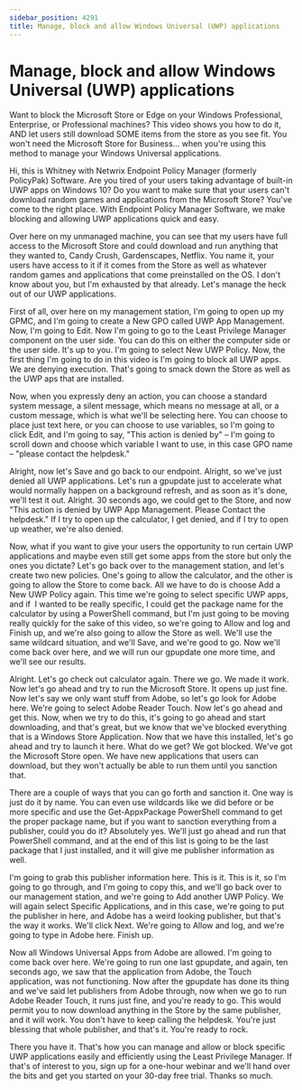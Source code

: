 ```yaml
---
sidebar_position: 4291
title: Manage, block and allow Windows Universal (UWP) applications
---
```


# Manage, block and allow Windows Universal (UWP) applications

Want to block the Microsoft Store or Edge on your Windows Professional, Enterprise, or Professional machines? This video shows you how to do it, AND let users still download SOME items from the store as you see fit. You won't need the Microsoft Store for Business… when you're using this method to manage your Windows Universal applications.

Hi, this is Whitney with Netwrix Endpoint Policy Manager (formerly PolicyPak) Software. Are you tired of your users taking advantage of built-in UWP apps on Windows 10? Do you want to make sure that your users can't download random games and applications from the Microsoft Store? You've come to the right place. With Endpoint Policy Manager Software, we make blocking and allowing UWP applications quick and easy.

Over here on my unmanaged machine, you can see that my users have full access to the Microsoft Store and could download and run anything that they wanted to, Candy Crush, Gardenscapes, Netflix. You name it, your users have access to it if it comes from the Store as well as whatever random games and applications that come preinstalled on the OS. I don't know about you, but I'm exhausted by that already. Let's manage the heck out of our UWP applications.

First of all, over here on my management station, I'm going to open up my GPMC, and I'm going to create a New GPO called UWP App Management. Now, I'm going to Edit. Now I'm going to go to the Least Privilege Manager component on the user side. You can do this on either the computer side or the user side. It's up to you. I'm going to select New UWP Policy. Now, the first thing I'm going to do in this video is I'm going to block all UWP apps. We are denying execution. That's going to smack down the Store as well as the UWP aps that are installed.

Now, when you expressly deny an action, you can choose a standard system message, a silent message, which means no message at all, or a custom message, which is what we'll be selecting here. You can choose to place just text here, or you can choose to use variables, so I'm going to click Edit, and I'm going to say, "This action is denied by" – I'm going to scroll down and choose which variable I want to use, in this case GPO name – "please contact the helpdesk."

Alright, now let's Save and go back to our endpoint. Alright, so we've just denied all UWP applications. Let's run a gpupdate just to accelerate what would normally happen on a background refresh, and as soon as it's done, we'll test it out. Alright. 30 seconds ago, we could get to the Store, and now "This action is denied by UWP App Management. Please Contact the helpdesk." If I try to open up the calculator, I get denied, and if I try to open up weather, we're also denied.

Now, what if you want to give your users the opportunity to run certain UWP applications and maybe even still get some apps from the store but only the ones you dictate? Let's go back over to the management station, and let's create two new policies. One's going to allow the calculator, and the other is going to allow the Store to come back. All we have to do is choose Add a New UWP Policy again. This time we're going to select specific UWP apps, and if  I wanted to be really specific, I could get the package name for the calculator by using a PowerShell command, but I'm just going to be moving really quickly for the sake of this video, so we're going to Allow and log and Finish up, and we're also going to allow the Store as well. We'll use the same wildcard situation, and we'll Save, and we're good to go. Now we'll come back over here, and we will run our gpupdate one more time, and we'll see our results.

Alright. Let's go check out calculator again. There we go. We made it work. Now let's go ahead and try to run the Microsoft Store. It opens up just fine. Now let's say we only want stuff from Adobe, so let's go look for Adobe here. We're going to select Adobe Reader Touch. Now let's go ahead and get this. Now, when we try to do this, it's going to go ahead and start downloading, and that's great, but we know that we've blocked everything that is a Windows Store Application. Now that we have this installed, let's go ahead and try to launch it here. What do we get? We got blocked. We've got the Microsoft Store open. We have new applications that users can download, but they won't actually be able to run them until you sanction that.

There are a couple of ways that you can go forth and sanction it. One way is just do it by name. You can even use wildcards like we did before or be more specific and use the Get-AppxPackage PowerShell command to get the proper package name, but if you want to sanction everything from a publisher, could you do it? Absolutely yes. We'll just go ahead and run that PowerShell command, and at the end of this list is going to be the last package that I just installed, and it will give me publisher information as well.

I'm going to grab this publisher information here. This is it. This is it, so I'm going to go through, and I'm going to copy this, and we'll go back over to our management station, and we're going to Add another UWP Policy. We will again select Specific Applications, and in this case, we're going to put the publisher in here, and Adobe has a weird looking publisher, but that's the way it works. We'll click Next. We're going to Allow and log, and we're going to type in Adobe here. Finish up.

Now all Windows Universal Apps from Adobe are allowed. I'm going to come back over here. We're going to run one last gpupdate, and again, ten seconds ago, we saw that the application from Adobe, the Touch application, was not functioning. Now after the gpupdate has done its thing and we've said let publishers from Adobe through, now when we go to run Adobe Reader Touch, it runs just fine, and you're ready to go. This would permit you to now download anything in the Store by the same publisher, and it will work. You don't have to keep calling the helpdesk. You're just blessing that whole publisher, and that's it. You're ready to rock.

There you have it. That's how you can manage and allow or block specific UWP applications easily and efficiently using the Least Privilege Manager. If that's of interest to you, sign up for a one-hour webinar and we'll hand over the bits and get you started on your 30-day free trial. Thanks so much.